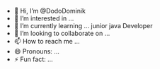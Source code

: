 - 👋 Hi, I’m @DodoDominik
- 👀 I’m interested in ...
- 🌱 I’m currently learning ... junior java Developer
- 💞️ I’m looking to collaborate on ...
- 📫 How to reach me ...
- 😄 Pronouns: ...
- ⚡ Fun fact: ...

<!---
DodoDominik/DodoDominik is a ✨ special ✨ repository because its `README.md` (this file) appears on your GitHub profile.
You can click the Preview link to take a look at your changes.
--->
